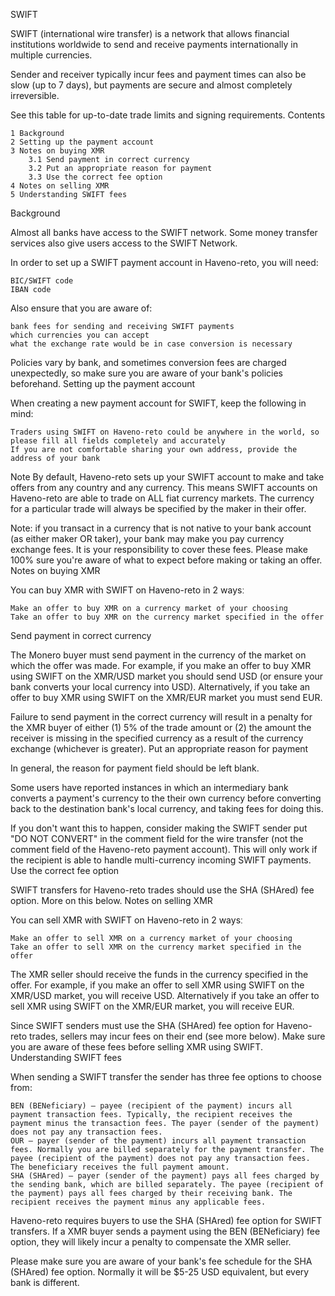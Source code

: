 SWIFT
 

SWIFT (international wire transfer) is a network that allows financial institutions worldwide to send and receive payments internationally in multiple currencies.

Sender and receiver typically incur fees and payment times can also be slow (up to 7 days), but payments are secure and almost completely irreversible.

See this table for up-to-date trade limits and signing requirements.
Contents

    1 Background
    2 Setting up the payment account
    3 Notes on buying XMR
        3.1 Send payment in correct currency
        3.2 Put an appropriate reason for payment
        3.3 Use the correct fee option
    4 Notes on selling XMR
    5 Understanding SWIFT fees

Background

Almost all banks have access to the SWIFT network. Some money transfer services also give users access to the SWIFT Network.

In order to set up a SWIFT payment account in Haveno-reto, you will need:

    BIC/SWIFT code
    IBAN code

Also ensure that you are aware of:

    bank fees for sending and receiving SWIFT payments
    which currencies you can accept
    what the exchange rate would be in case conversion is necessary

Policies vary by bank, and sometimes conversion fees are charged unexpectedly, so make sure you are aware of your bank's policies beforehand.
Setting up the payment account

When creating a new payment account for SWIFT, keep the following in mind:

    Traders using SWIFT on Haveno-reto could be anywhere in the world, so please fill all fields completely and accurately
    If you are not comfortable sharing your own address, provide the address of your bank

Note
	By default, Haveno-reto sets up your SWIFT account to make and take offers from any country and any currency. This means SWIFT accounts on Haveno-reto are able to trade on ALL fiat currency markets. The currency for a particular trade will always be specified by the maker in their offer.

Note: if you transact in a currency that is not native to your bank account (as either maker OR taker), your bank may make you pay currency exchange fees. It is your responsibility to cover these fees. Please make 100% sure you're aware of what to expect before making or taking an offer.
Notes on buying XMR

You can buy XMR with SWIFT on Haveno-reto in 2 waysː

    Make an offer to buy XMR on a currency market of your choosing
    Take an offer to buy XMR on the currency market specified in the offer

Send payment in correct currency

The Monero buyer must send payment in the currency of the market on which the offer was made. For example, if you make an offer to buy XMR using SWIFT on the XMR/USD market you should send USD (or ensure your bank converts your local currency into USD). Alternatively, if you take an offer to buy XMR using SWIFT on the XMR/EUR market you must send EUR.

Failure to send payment in the correct currency will result in a penalty for the XMR buyer of either (1) 5% of the trade amount or (2) the amount the receiver is missing in the specified currency as a result of the currency exchange (whichever is greater).
Put an appropriate reason for payment

In general, the reason for payment field should be left blank.

Some users have reported instances in which an intermediary bank converts a payment's currency to the their own currency before converting back to the destination bank's local currency, and taking fees for doing this.

If you don't want this to happen, consider making the SWIFT sender put "DO NOT CONVERT" in the comment field for the wire transfer (not the comment field of the Haveno-reto payment account). This will only work if the recipient is able to handle multi-currency incoming SWIFT payments.
Use the correct fee option

SWIFT transfers for Haveno-reto trades should use the SHA (SHAred) fee option. More on this below.
Notes on selling XMR

You can sell XMR with SWIFT on Haveno-reto in 2 waysː

    Make an offer to sell XMR on a currency market of your choosing
    Take an offer to sell XMR on the currency market specified in the offer

The XMR seller should receive the funds in the currency specified in the offer. For example, if you make an offer to sell XMR using SWIFT on the XMR/USD market, you will receive USD. Alternatively if you take an offer to sell XMR using SWIFT on the XMR/EUR market, you will receive EUR.

Since SWIFT senders must use the SHA (SHAred) fee option for Haveno-reto trades, sellers may incur fees on their end (see more below). Make sure you are aware of these fees before selling XMR using SWIFT.
Understanding SWIFT fees

When sending a SWIFT transfer the sender has three fee options to choose from:

    BEN (BENeficiary) – payee (recipient of the payment) incurs all payment transaction fees. Typically, the recipient receives the payment minus the transaction fees. The payer (sender of the payment) does not pay any transaction fees.
    OUR – payer (sender of the payment) incurs all payment transaction fees. Normally you are billed separately for the payment transfer. The payee (recipient of the payment) does not pay any transaction fees. The beneficiary receives the full payment amount.
    SHA (SHAred) – payer (sender of the payment) pays all fees charged by the sending bank, which are billed separately. The payee (recipient of the payment) pays all fees charged by their receiving bank. The recipient receives the payment minus any applicable fees.

Haveno-reto requires buyers to use the SHA (SHAred) fee option for SWIFT transfers. If a XMR buyer sends a payment using the BEN (BENeficiary) fee option, they will likely incur a penalty to compensate the XMR seller.

Please make sure you are aware of your bank's fee schedule for the SHA (SHAred) fee option. Normally it will be $5-25 USD equivalent, but every bank is different. 
